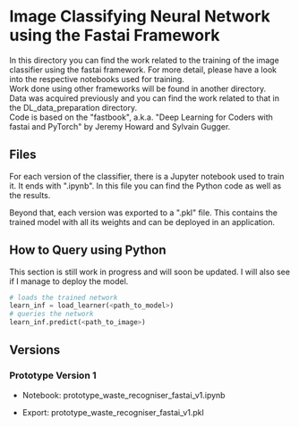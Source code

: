 # Image Classifying Neural Network using the Fastai Framework

In this directory you can find the work related to the training of the image classifier using the fastai framework. For more detail, please have a look into the respective notebooks used for training. \
Work done using other frameworks will be found in another directory. \
Data was acquired previously and you can find the work related to that in the DL_data_preparation directory. \
Code is based on the "fastbook", a.k.a. "Deep Learning for Coders with fastai and PyTorch" by Jeremy Howard and Sylvain Gugger.

## Files

For each version of the classifier, there is a Jupyter notebook used to train it. It ends with ".ipynb". In this file you can find the Python code as well as the results.

Beyond that, each version was exported to a ".pkl" file. This contains the trained model with all its weights and can be deployed in an application.

## How to Query using Python

This section is still work in progress and will soon be updated. I will also see if I manage to deploy the model.

```python
# loads the trained network
learn_inf = load_learner(<path_to_model>)
# queries the network
learn_inf.predict(<path_to_image>)
```

## Versions

### Prototype Version 1

- Notebook: prototype_waste_recogniser_fastai_v1.ipynb

- Export: prototype_waste_recogniser_fastai_v1.pkl



